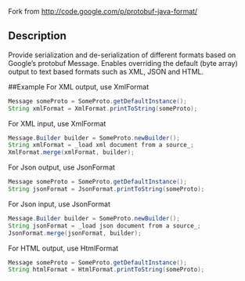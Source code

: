 Fork from http://code.google.com/p/protobuf-java-format/


## Description

Provide serialization and de-serialization of different formats based on Google’s protobuf Message. Enables overriding the default (byte array) output to text based formats such as XML, JSON and HTML.

##Example
For XML output, use XmlFormat

```java
Message someProto = SomeProto.getDefaultInstance();
String xmlFormat = XmlFormat.printToString(someProto);
```

For XML input, use XmlFormat
```java
Message.Builder builder = SomeProto.newBuilder();
String xmlFormat = _load xml document from a source_;
XmlFormat.merge(xmlFormat, builder);
```

For Json output, use JsonFormat
```java
Message someProto = SomeProto.getDefaultInstance();
String jsonFormat = JsonFormat.printToString(someProto);
```

For Json input, use JsonFormat
```java
Message.Builder builder = SomeProto.newBuilder();
String jsonFormat = _load json document from a source_;
JsonFormat.merge(jsonFormat, builder);
```

For HTML output, use HtmlFormat
```java
Message someProto = SomeProto.getDefaultInstance();
String htmlFormat = HtmlFormat.printToString(someProto);
```
